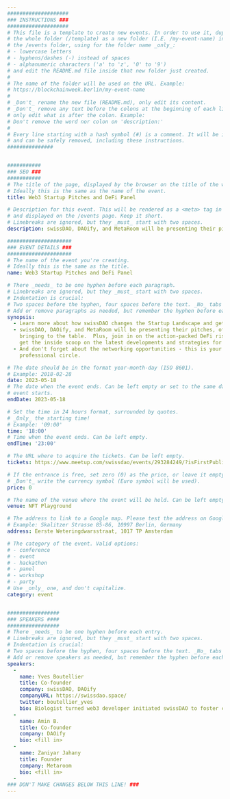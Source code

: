 ```yaml
---
####################
### INSTRUCTIONS ###
####################
# This file is a template to create new events. In order to use it, duplicate
# the whole folder (/template) as a new folder (I.E. /my-event-name) inside of
# the /events folder, using for the folder name _only_:
# - lowercase letters
# - hyphens/dashes (-) instead of spaces
# - alphanumeric characters ('a' to 'z', '0' to '9')
# and edit the README.md file inside that new folder just created.
#
# The name of the folder will be used on the URL. Example:
# https://blockchainweek.berlin/my-event-name
#
# _Don't_ rename the new file (README.md), only edit its content.
# _Don't_ remove any text before the colons at the beginning of each line,
# only edit what is after the colon. Example:
# Don't remove the word nor colon on 'description:'
#
# Every line starting with a hash symbol (#) is a comment. It will be ignored
# and can be safely removed, including these instructions.
###############


###########
### SEO ###
###########
# The title of the page, displayed by the browser on the title of the window.
# Ideally this is the same as the name of the event.
title: Web3 Startup Pitches and DeFi Panel

# Description for this event. This will be rendered as a <meta> tag in the HTML,
# and displayed on the /events page. Keep it short.
# Linebreaks are ignored, but they _must_ start with two spaces.
description: swissDAO, DAOify, and MetaRoom will be presenting their pitches, offering a glimpse into the innovative solutions they're bringing to the table.  Plus, join in on the action-packed DeFi risk panel featuring SuperKey and local risk teams, where you'll get the inside scoop on the latest developments and strategies for managing risk in the fast-paced DeFi landscape.  And don't forget about the networking opportunities - this is your chance to connect with like-minded individuals and expand your professional circle.

#####################
### EVENT DETAILS ###
#####################
# The name of the event you're creating.
# Ideally this is the same as the title.
name: Web3 Startup Pitches and DeFi Panel

# There _needs_ to be one hyphen before each paragraph.
# Linebreaks are ignored, but they _must_ start with two spaces.
# Indentation is crucial:
# Two spaces before the hyphen, four spaces before the text. _No_ tabs allowed.
# Add or remove paragraphs as needed, but remember the hyphen before each entry.
synopsis:
  - Learn more about how swissDAO changes the Startup Landscape and get Degen with a DeFi Panel
  - swissDAO, DAOify, and MetaRoom will be presenting their pitches, offering a glimpse into the innovative solutions they're 
    bringing to the table.  Plus, join in on the action-packed DeFi risk panel featuring SuperKey and local risk teams, where you'll 
    get the inside scoop on the latest developments and strategies for managing risk in the fast-paced DeFi landscape. 
  - And don't forget about the networking opportunities - this is your chance to connect with like-minded individuals and expand your 
    professional circle. 

# The date should be in the format year-month-day (ISO 8601).
# Example: 2018-02-28
date: 2023-05-18
# The date when the event ends. Can be left empty or set to the same day the
# event starts.
endDate: 2023-05-18

# Set the time in 24 hours format, surrounded by quotes.
# _Only_ the starting time!
# Example: '09:00'
time: '18:00'
# Time when the event ends. Can be left empty.
endTime: '23:00'

# The URL where to acquire the tickets. Can be left empty.
tickets: https://www.meetup.com/swissdao/events/293284249/?isFirstPublish=true

# If the entrance is free, set zero (0) as the price, or leave it empty.
# _Don't_ write the currency symbol (Euro symbol will be used).
price: 0

# The name of the venue where the event will be held. Can be left empty.
venue: NFT Playground

# The address to link to a Google map. Please test the address on Google Maps.
# Example: Skalitzer Strasse 85-86, 10997 Berlin, Germany
address: Eerste Weteringdwarsstraat, 1017 TP Amsterdam

# The category of the event. Valid options:
# - conference
# - event
# - hackathon
# - panel
# - workshop
# - party
# Use _only_ one, and don't capitalize.
category: event


#################
### SPEAKERS ####
#################
# There _needs_ to be one hyphen before each entry.
# Linebreaks are ignored, but they _must_ start with two spaces.
# Indentation is crucial:
# Two spaces before the hyphen, four spaces before the text. _No_ tabs allowed.
# Add or remove speakers as needed, but remember the hyphen before each entry.
speakers:
  -
    name: Yves Boutellier
    title: Co-founder
    company: swissDAO, DAOify
    companyURL: https://swissdao.space/
    twitter: boutellier_yves
    bio: Biologist turned web3 developer initiated swissDAO to foster collaboration using DAO technologies and frameworks.
  -
    name: Amin B.
    title: Co-founder
    company: DAOify
    bio: <fill in>
  -
    name: Zaniyar Jahany
    title: Founder
    company: Metaroom
    bio: <fill in>
  -
### DON'T MAKE CHANGES BELOW THIS LINE! ###
---
```


<!-- ### DON'T MAKE CHANGES BELOW THIS LINE! ### -->

<Event-Content/>